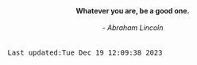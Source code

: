 
<div align="center"><b><span>Whatever you are, be a good one.</span></b><br><br><i> - Abraham Lincoln</i></div>
<br><br><kbd>Last updated:Tue Dec 19 12:09:38 2023</kbd>